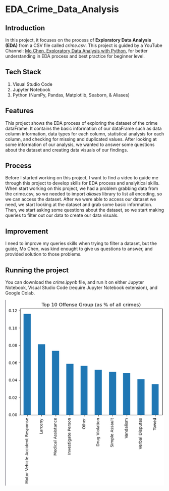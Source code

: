 # EDA_Crime_Data_Analysis

## Introduction
In this project, it focuses on the process of **Exploratory Data Analysis (EDA)** from a CSV file called 
*crime.csv*. This project is guided by a YouTube Channel: [Mo Chen, Exploratory Data Analysis with Python](https://www.youtube.com/watch?v=hA0qyW-w3pQ&t=29s&ab_channel=MoChen), 
for better understanding in EDA process and best practice for beginner level.

## Tech Stack
1. Visual Studio Code
2. Jupyter Notebook
3. Python (NumPy, Pandas, Matplotlib, Seaborn, & Aliases) 

## Features
This project shows the EDA process of exploring the dataset of the crime dataFrame. 
It contains the basic information of our dataFrame such as data column information, 
data types for each column, statistical analysis for each column, and checking for missing and duplicated
values. After looking at some information of our analysis, we wanted to answer some questions about the 
dataset and creating data visuals of our findings.

## Process
Before I started working on this project, I want to find a video to guide me through this 
project to develop skills for EDA process and analyitical skills. When start working on this project, we 
had a problem grabbing data from the crime.csv, so we needed to import *aliases* library to list all encoding,
so we can access the dataset. After we were able to access our dataset we need, we start looking at the dataset and grab 
some basic information. Then, we start asking some questions about the dataset, so we start making queries to filter out 
our data to create our data visuals. 

## Improvement
I need to improve my queries skills when trying to filter a dataset, but the guide, Mo Chen, was kind 
enought to give us questions to answer, and provided solution to those problems. 

## Running the project
You can download the *crime.ipynb* file, and run it on either Jupyter Notebook, Visual Studio
Code (require Jupyter Notebook extension), and Google Colab. 

![Alt text for image](img/crime_data_visual.png)